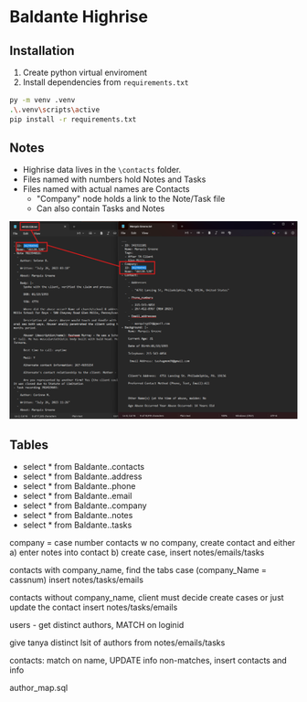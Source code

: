 # Baldante Highrise

## Installation
1. Create python virtual enviroment
2. Install dependencies from `requirements.txt`

```bash
py -m venv .venv
.\.venv\scripts\active
pip install -r requirements.txt
```

## Notes

- Highrise data lives in the `\contacts` folder.
- Files named with numbers hold Notes and Tasks
- Files named with actual names are Contacts
  - "Company" node holds a link to the Note/Task file
  - Can also contain Tasks and Notes

![alt text](image.png)

## Tables

- select * from Baldante..contacts
- select * from Baldante..address
- select * from Baldante..phone
- select * from Baldante..email
- select * from Baldante..company
- select * from Baldante..notes
- select * from Baldante..tasks





company = case number
contacts w no company, create contact and either
a) enter notes into contact
b) create case, insert notes/emails/tasks



contacts with company_name, find the tabs case (company_Name = cassnum)
insert notes/tasks/emails


contacts without company_name, client must decide create cases or just update the contact
insert notes/tasks/emails


users - get distinct authors, MATCH on loginid

give tanya distinct lsit of authors from notes/emails/tasks


contacts:
match on name, UPDATE info
non-matches, insert contacts and info



author_map.sql